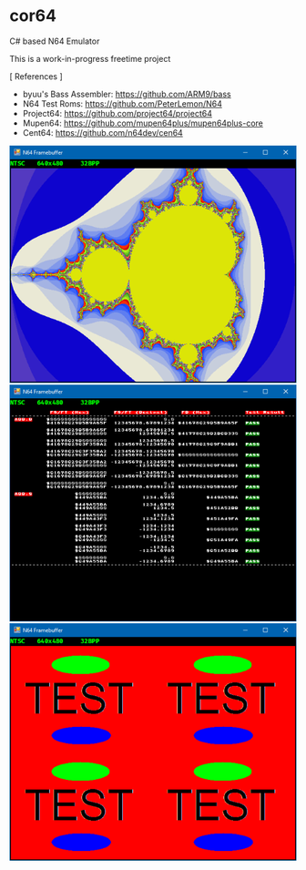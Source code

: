 # cor64
C# based N64 Emulator

This is a work-in-progress freetime project

[ References ] 

 * byuu's Bass Assembler: https://github.com/ARM9/bass
 * N64 Test Roms: https://github.com/PeterLemon/N64
 * Project64: https://github.com/project64/project64
 * Mupen64: https://github.com/mupen64plus/mupen64plus-core
 * Cent64: https://github.com/n64dev/cen64

![Alt text](.github/mandelbrot.png?raw=true "Mandelbrot Test")
![Alt text](.github/fputest1.png?raw=true "FPU Add Test")
![Alt text](.github/testscreen.png?raw=true "Test Screenshot")
